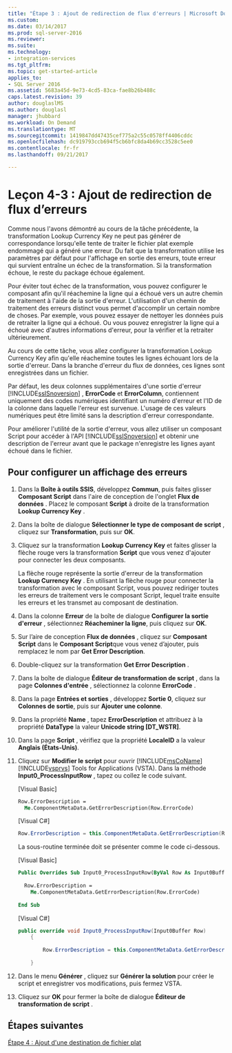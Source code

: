 ```yaml
---
title: "Étape 3 : Ajout de redirection de flux d'erreurs | Microsoft Docs"
ms.custom: 
ms.date: 03/14/2017
ms.prod: sql-server-2016
ms.reviewer: 
ms.suite: 
ms.technology:
- integration-services
ms.tgt_pltfrm: 
ms.topic: get-started-article
applies_to:
- SQL Server 2016
ms.assetid: 5683a45d-9e73-4cd5-83ca-fae8b26b488c
caps.latest.revision: 39
author: douglaslMS
ms.author: douglasl
manager: jhubbard
ms.workload: On Demand
ms.translationtype: MT
ms.sourcegitcommit: 1419847dd47435cef775a2c55c0578ff4406cddc
ms.openlocfilehash: dc919793ccb694f5cb6bfc8da4b69cc3528c5ee0
ms.contentlocale: fr-fr
ms.lasthandoff: 09/21/2017

---
```

# <a name="lesson-4-3---adding-error-flow-redirection"></a>Leçon 4-3 : Ajout de redirection de flux d’erreurs
Comme nous l'avons démontré au cours de la tâche précédente, la transformation Lookup Currency Key ne peut pas générer de correspondance lorsqu'elle tente de traiter le fichier plat exemple endommagé qui a généré une erreur. Du fait que la transformation utilise les paramètres par défaut pour l'affichage en sortie des erreurs, toute erreur qui survient entraîne un échec de la transformation. Si la transformation échoue, le reste du package échoue également.  
  
Pour éviter tout échec de la transformation, vous pouvez configurer le composant afin qu'il réachemine la ligne qui a échoué vers un autre chemin de traitement à l'aide de la sortie d'erreur. L'utilisation d'un chemin de traitement des erreurs distinct vous permet d'accomplir un certain nombre de choses. Par exemple, vous pouvez essayer de nettoyer les données puis de retraiter la ligne qui a échoué. Ou vous pouvez enregistrer la ligne qui a échoué avec d'autres informations d'erreur, pour la vérifier et la retraiter ultérieurement.  
  
Au cours de cette tâche, vous allez configurer la transformation Lookup Currency Key afin qu'elle réachemine toutes les lignes échouant lors de la sortie d'erreur. Dans la branche d'erreur du flux de données, ces lignes sont enregistrées dans un fichier.  
  
Par défaut, les deux colonnes supplémentaires d'une sortie d'erreur [!INCLUDE[ssISnoversion](../includes/ssisnoversion-md.md)] , **ErrorCode** et **ErrorColumn**, contiennent uniquement des codes numériques identifiant un numéro d'erreur et l'ID de la colonne dans laquelle l'erreur est survenue. L'usage de ces valeurs numériques peut être limité sans la description d'erreur correspondante.  
  
Pour améliorer l'utilité de la sortie d'erreur, vous allez utiliser un composant Script pour accéder à l'API [!INCLUDE[ssISnoversion](../includes/ssisnoversion-md.md)] et obtenir une description de l'erreur avant que le package n'enregistre les lignes ayant échoué dans le fichier.  
  
## <a name="to-configure-an-error-output"></a>Pour configurer un affichage des erreurs  
  
1.  Dans la **Boîte à outils SSIS**, développez **Commun**, puis faites glisser **Composant Script** dans l'aire de conception de l'onglet **Flux de données** . Placez le composant **Script** à droite de la transformation **Lookup Currency Key** .  
  
2.  Dans la boîte de dialogue **Sélectionner le type de composant de script** , cliquez sur **Transformation**, puis sur **OK**.  
  
3.  Cliquez sur la transformation **Lookup Currency Key** et faites glisser la flèche rouge vers la transformation **Script** que vous venez d'ajouter pour connecter les deux composants.  
  
    La flèche rouge représente la sortie d'erreur de la transformation **Lookup Currency Key** . En utilisant la flèche rouge pour connecter la transformation avec le composant Script, vous pouvez rediriger toutes les erreurs de traitement vers le composant Script, lequel traite ensuite les erreurs et les transmet au composant de destination.  
  
4.  Dans la colonne **Erreur** de la boîte de dialogue **Configurer la sortie d'erreur** , sélectionnez **Réacheminer la ligne**, puis cliquez sur **OK**.  
  
5.  Sur l’aire de conception **Flux de données** , cliquez sur **Composant Script** dans le **Composant Script**que vous venez d’ajouter, puis remplacez le nom par **Get Error Description**.  
  
6.  Double-cliquez sur la transformation **Get Error Description** .  
  
7.  Dans la boîte de dialogue **Éditeur de transformation de script** , dans la page **Colonnes d'entrée** , sélectionnez la colonne **ErrorCode** .  
  
8.  Dans la page **Entrées et sorties** , développez **Sortie 0**, cliquez sur **Colonnes de sortie**, puis sur **Ajouter une colonne**.  
  
9. Dans la propriété **Name** , tapez **ErrorDescription** et attribuez à la propriété **DataType** la valeur **Unicode string [DT_WSTR]**.  
  
10. Dans la page **Script** , vérifiez que la propriété **LocaleID** a la valeur **Anglais (États-Unis)**.  
  
11. Cliquez sur **Modifier le script** pour ouvrir [!INCLUDE[msCoName](../includes/msconame-md.md)] [!INCLUDE[vsprvs](../includes/vsprvs-md.md)] Tools for Applications (VSTA). Dans la méthode **Input0_ProcessInputRow** , tapez ou collez le code suivant.  
  
    [Visual Basic]  
  
    ```vb  
    Row.ErrorDescription =   
      Me.ComponentMetaData.GetErrorDescription(Row.ErrorCode)  
    ```  
  
    [Visual C#]  
  
    ```cs
    Row.ErrorDescription = this.ComponentMetaData.GetErrorDescription(Row.ErrorCode);  
    ```  
  
    La sous-routine terminée doit se présenter comme le code ci-dessous.  
  
    [Visual Basic]  
  
    ```vb
    Public Overrides Sub Input0_ProcessInputRow(ByVal Row As Input0Buffer)  
  
      Row.ErrorDescription =   
        Me.ComponentMetaData.GetErrorDescription(Row.ErrorCode)  
  
    End Sub  
    ```  
  
    [Visual C#]  
  
    ```cs
    public override void Input0_ProcessInputRow(Input0Buffer Row)  
        {  
  
            Row.ErrorDescription = this.ComponentMetaData.GetErrorDescription(Row.ErrorCode);  
  
        }  
    ```  
  
12. Dans le menu **Générer** , cliquez sur **Générer la solution** pour créer le script et enregistrer vos modifications, puis fermez VSTA.  
  
13. Cliquez sur **OK** pour fermer la boîte de dialogue **Éditeur de transformation de script** .  
  
## <a name="next-steps"></a>Étapes suivantes  
[Étape 4 : Ajout d'une destination de fichier plat](../integration-services/lesson-4-4-adding-a-flat-file-destination.md)  
  
  
  

